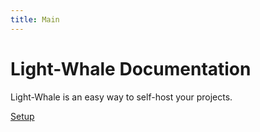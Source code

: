 ```yaml
---
title: Main
---
```


# Light-Whale Documentation

Light-Whale is an easy way to self-host your projects.

[Setup](/setup)
